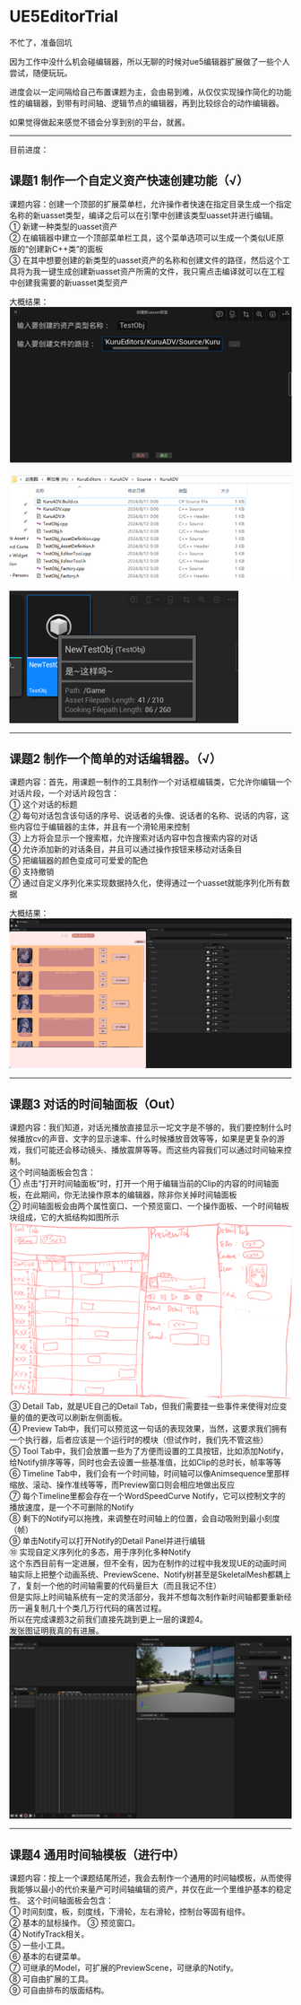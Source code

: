 # UE5EditorTrial

不忙了，准备回坑  

因为工作中没什么机会碰编辑器，所以无聊的时候对ue5编辑器扩展做了一些个人尝试，随便玩玩。  
  

进度会以一定间隔给自己布置课题为主，会由易到难，从仅仅实现操作简化的功能性的编辑器，到带有时间轴、逻辑节点的编辑器，再到比较综合的动作编辑器。    

如果觉得做起来感觉不错会分享到别的平台，就酱。   

---
目前进度：  
## 课题1 制作一个自定义资产快速创建功能（√）  
课题内容：创建一个顶部的扩展菜单栏，允许操作者快速在指定目录生成一个指定名称的新uasset类型，编译之后可以在引擎中创建该类型uasset并进行编辑。  
① 新建一种类型的uasset资产  
② 在编辑器中建立一个顶部菜单栏工具，这个菜单选项可以生成一个类似UE原版的“创建新C++类”的面板  
③ 在其中想要创建的新类型的uasset资产的名称和创建文件的路径，然后这个工具将为我一键生成创建新uasset资产所需的文件，我只需点击编译就可以在工程中创建我需要的新uasset类型资产  

大概结果：  
![Alt Text](./MAIJIAXIU/Chap1/p1.png)  
  
![Alt Text](./MAIJIAXIU/Chap1/p2.png)

![Alt Text](./MAIJIAXIU/Chap1/p3.png)

---
## 课题2 制作一个简单的对话编辑器。（√）  
课题内容：首先，用课题一制作的工具制作一个对话框编辑类，它允许你编辑一个对话片段，一个对话片段包含：  
① 这个对话的标题  
② 每句对话包含该句话的序号、说话者的头像、说话者的名称、说话的内容，这些内容位于编辑器的主体，并且有一个滑轮用来控制  
③ 上方将会显示一个搜索框，允许搜索对话内容中包含搜索内容的对话  
④ 允许添加新的对话条目，并且可以通过操作按钮来移动对话条目  
⑤ 把编辑器的颜色变成可可爱爱的配色  
⑥ 支持撤销  
⑦ 通过自定义序列化来实现数据持久化，使得通过一个uasset就能序列化所有数据  

大概结果：  
![Alt Text](./MAIJIAXIU/Chap2/p1.png)


---
## 课题3 对话的时间轴面板（Out）  
课题内容：我们知道，对话光播放直接显示一坨文字是不够的，我们要控制什么时候播放cv的声音、文字的显示速率、什么时候播放音效等等，如果是更复杂的游戏，我们可能还会移动镜头、播放震屏等等。而这些内容我们可以通过时间轴来控制。  
这个时间轴面板会包含：  
① 点击“打开时间轴面板”时，打开一个用于编辑当前的Clip的内容的时间轴面板，在此期间，你无法操作原本的编辑器，除非你关掉时间轴面板  
② 时间轴面板会由两个属性窗口、一个预览窗口、一个操作面板、一个时间轴板块组成，它的大抵结构如图所示  
![Alt Text](./MAIJIAXIU/Chap3/p1.png)
③ Detail Tab，就是UE自己的Detail Tab，但我们需要挂一些事件来使得对应变量的值的更改可以刷新左侧面板。  
④ Preview Tab中，我们可以预览这一句话的表现效果，当然，这要求我们拥有一个执行器，后者应该是一个运行时的模块（但试作时，我们先不管这些）  
⑤ Tool Tab中，我们会放置一些为了方便而设置的工具按钮，比如添加Notify，给Notify排序等等，同时也会去设置一些基准值，比如Clip的总时长，帧率等等  
⑥ Timeline Tab中，我们会有一个时间轴，时间轴可以像Animsequence里那样缩放、滚动、操作准线等等，而Preview窗口则会相应地做出反应  
⑦ 每个Timeline里都会存在一个WordSpeedCurve Notify，它可以控制文字的播放速度，是一个不可删除的Notify  
⑧ 剩下的Notify可以拖拽，来调整在时间轴上的位置，会自动吸附到最小刻度（帧）  
⑨ 单击Notify可以打开Notify的Detail Panel并进行编辑  
⑩ 实现自定义序列化的多态，用于序列化多种Notify  
这个东西目前有一定进展，但不全有，因为在制作的过程中我发现UE的动画时间轴实际上把整个动画系统、PreviewScene、Notify树甚至是SkeletalMesh都耦上了，复刻一个他的时间轴需要的代码量巨大（而且我记不住）  
但是实际上时间轴系统有一定的灵活部分，我并不想每次制作新时间轴都要重新经历一遍复制几十个类几万行代码的痛苦过程。  
所以在完成课题3之前我们直接先跳到更上一层的课题4。  
发张图证明我真的有进展。
![Alt Text](./MAIJIAXIU/Chap3/p2.png)  

---
## 课题4 通用时间轴模板（进行中） 
课题内容：按上一个课题结尾所述，我会去制作一个通用的时间轴模板，从而使得我能够以最小的代价来量产可时间轴编辑的资产，并仅在此一个里维护基本的稳定性。
这个时间轴面板会包含：  
① 时间刻度，板，刻度线，下滑轮，左右滑轮，控制台等固有组件。  
② 基本的鼠标操作。
③ 预览窗口。  
④ NotifyTrack相关。  
⑤ 一些小工具。  
⑥ 基本的右键菜单。  
⑦ 可继承的Model，可扩展的PreviewScene，可继承的Notify。  
⑧ 可自由扩展的工具。  
⑨ 可自由排布的版面结构。  
